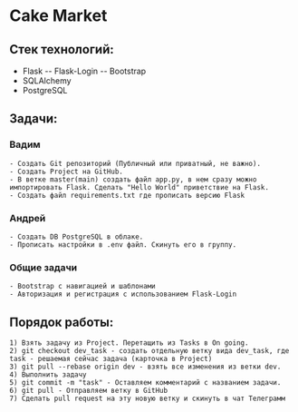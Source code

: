 # Cake Market

## Стек технологий:
- Flask
-- Flask-Login
-- Bootstrap
- SQLAlchemy
- PostgreSQL

## Задачи:
### Вадим
	- Создать Git репозиторий (Публичный или приватный, не важно).
	- Создать Project на GitHub. 
	- В ветке master(main) создать файл app.py, в нем сразу можно импортировать Flask. Сделать "Hello World" приветствие на Flask.
	- Создать файл requirements.txt где прописать версию Flask

### Андрей
	- Создать DB PostgreSQL в облаке.
	- Прописать настройки в .env файл. Скинуть его в группу.

### Общие задачи
	- Bootstrap с навигацией и шаблонами
	- Авторизация и регистрация с использованием Flask-Login

## Порядок работы:

	1) Взять задачу из Project. Перетащить из Tasks в On going.
	2) git checkout dev_task - создать отдельную ветку вида dev_task, где task - решаемая сейчас задача (карточка в Project)
	3) git pull --rebase origin dev - взять все изменения из ветки dev.
	4) Выполнить задачу
	5) git commit -m "task" - Оставляем комментарий с названием задачи.
	6) git pull - Отправляем ветку в GitHub
	7) Сделать pull request на эту новую ветку и скинуть в чат Телеграмм
